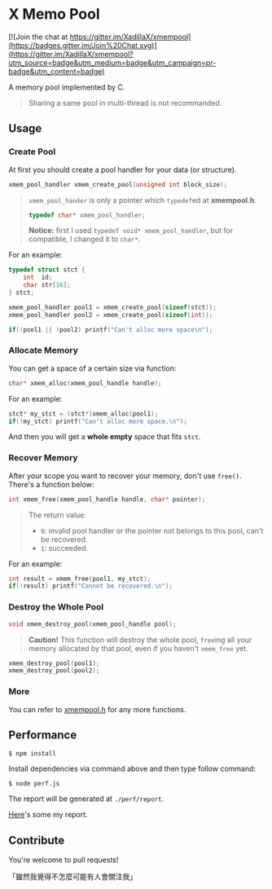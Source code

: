 # X Memo Pool

[![Join the chat at https://gitter.im/XadillaX/xmempool](https://badges.gitter.im/Join%20Chat.svg)](https://gitter.im/XadillaX/xmempool?utm_source=badge&utm_medium=badge&utm_campaign=pr-badge&utm_content=badge)

A memory pool implemented by C.

> Sharing a same pool in multi-thread is not recommanded.

## Usage

### Create Pool

At first you should create a pool handler for your data (or structure).

```c
xmem_pool_handler xmem_create_pool(unsigned int block_size);
```

> `xmem_pool_hander` is only a pointer which `typedef`ed at **xmempool.h**.
>
> ```c
> typedef char* xmem_pool_handler;
> ```
>
> **Notice:** first I used `typedef void* xmem_pool_handler`, but for compatible, I changed it to `char*`.

For an example:

```c
typedef struct stct {
    int  id;
    char str[16];
} stct;

xmem_pool_handler pool1 = xmem_create_pool(sizeof(stct));
xmem_pool_handler pool2 = xmem_create_pool(sizeof(int));

if(!pool1 || !pool2) printf("Can't alloc more space\n");
```

### Allocate Memory

You can get a space of a certain size via function:

```c
char* xmem_alloc(xmem_pool_handle handle);
```

For an example:

```c
stct* my_stct = (stct*)xmem_alloc(pool1);
if(!my_stct) printf("Can't alloc more space.\n");
```

And then you will get a **whole empty** space that fits `stct`.

### Recover Memory

After your scope you want to recover your memory, don't use `free()`. There's a function below:

```c
int xmem_free(xmem_pool_handle handle, char* pointer);
```

> The return value:
> + `0`: invalid pool handler or the pointer not belongs to this pool, can't be recovered.
> + `1`: succeeded.

For an example:

```c
int result = xmem_free(pool1, my_stct);
if(!result) printf("Cannot be recovered.\n");
```

### Destroy the Whole Pool

```c
void xmem_destroy_pool(xmem_pool_handle pool);
```

> **Caution!** This function will destroy the whole pool, `free`ing all your memory allocated by that pool, even if you haven't `xmem_free` yet.

```c
xmem_destroy_pool(pool1);
xmem_destroy_pool(pool2);
```

### More

You can refer to [xmempool.h](xmempool.h) for any more functions.

## Performance

```shell
$ npm install
```

Install dependencies via command above and then type follow command:

```shell
$ node perf.js
```

The report will be generated at `./perf/report`.

[Here](http://blog.xcoder.in/xmempool/)'s some my report.

## Contribute

You're welcome to pull requests!

「雖然我覺得不怎麼可能有人會關注我」

